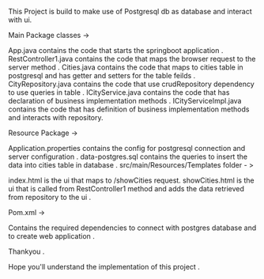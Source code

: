 This Project is build to make use of Postgresql db as database and interact with ui.

Main Package classes ->

App.java contains the code that starts the springboot application . 
RestController1.java contains the code that maps the browser request to the server method . 
Cities.java contains the code that maps to cities table in postgresql and has getter and setters for the table feilds .
CityRepository.java contains the code that use crudRepository dependency to use queries in table .
ICityService.java contains the code that has declaration of business implementation methods . 
ICityServiceImpl.java contains the code that has definition of business implementation methods and interacts with repository. 

Resource Package ->

Application.properties contains the config for postgresql connection and server configuration .
data-postgres.sql contains the queries to insert the data into cities table in database . 
src/main/Resources/Templates folder - >

index.html is the ui that maps to /showCities request.
showCities.html is the ui that is called from RestController1 method and adds the data retrieved from repository to the ui . 

Pom.xml ->

Contains the required dependencies to connect with postgres database and to create web application . 

Thankyou .

Hope you'll understand the implementation of this project . 
